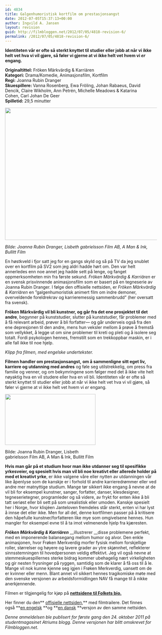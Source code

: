 ```yaml
---
id: 4834
title: Galgenhumoristisk kortfilm om prestasjonsangst
date: 2012-07-05T15:37:13+00:00
author: Ingvild A. Jansen
layout: revision
guid: http://filmbloggen.net/2012/07/05/4818-revision-6/
permalink: /2012/07/05/4818-revision-6/
---
```

<p style="text-align: left">
  <strong>Identiteten vår er ofte så sterkt knyttet til studier eller jobb at når vi ikke helt vet hva vi vil gjøre, så føler vi gjerne at vi ikke helt vet hvem vi <em>er</em> engang.</strong>
</p>

<p style="text-align: left">
  <strong>Originaltittel:</strong> Fröken Märkvärdig & Karriären<br /> <strong>Kategori:</strong> Drama/Komedie, Animasjonsfilm, Kortfilm<br /> <strong>Regi:</strong> Joanna Rubin Dranger<br /> <strong>Skuespillere: </strong>Vanna Rosenberg, Ewa Fröling, Johan Rabaeus, David Dencik, Claire Wikholm, Ann Petrén, Michelle Meadows & Katarina Cohen, Carl Johan De Geer<br /> <strong>Spilletid:</strong> 29,5 minutter
</p>

<p style="text-align: left">
  <a href="http://filmbloggen.net/?attachment_id=4826" rel="attachment wp-att-4826"><img class="aligncenter size-large wp-image-4826" src="http://filmbloggen.net/wp-content/uploads//2012/07/Fröken-Märkvärdig-i-baren-620x437.jpg" alt="" width="620" height="437" /></a>
</p>

<p style="text-align: left">
  <em>Bilde: Joanna Rubin Dranger, Lisbeth gabrielsson Film AB, A Man & Ink, Bullitt Film</em>
</p>

<p style="text-align: left">
  En høstkveld i fjor satt jeg for en gangs skyld og så på TV da jeg snublet over en kortfilm på SV2 som jeg aldri hadde hørt om. Den var helt annerledes enn noe annet jeg hadde sett på lenge, og fanget oppmerksomheten min fra første sekund. <em>Fröken Märkvärdig & Karriären</em> er en svensk prisvinnende animasjonsfilm som er basert på en tegneserie av Joanna Rubin Dranger. I følge den offisielle nettsiden, er <em>Fröken Märkvärdig & Karriären</em> en ”galgenhumoristisk animert film om indre demoner, overveldende foreldrekrav og karrieremessig sammenbrudd” (her oversatt fra svensk).
</p>

<p style="text-align: left">
  <strong>Fröken Märkvärdig vil bli kunstner, og går fra det ene prosjektet til det andre</strong>, begynner på kunststudier, slutter på kunststudier, får problemer med å få relevant arbeid, prøver å bli forfatter— og går underveis også fra den ene depresjonen til den andre, mens hun veksler mellom å prøve å fremstå som vellykket, å legge ut om sine problemer til kreti og pleti og å isolere seg totalt. Fordi psykologen hennes, fremstilt som en trekkoppbar maskin, er i alle fall ikke til noe hjelp.
</p>

<div class="video-shortcode">
</div>

_Klipp fra filmen, med engelske undertekster._

**Filmen handler om prestasjonsangst,** **om å sammenligne sitt eget liv, karriere og utdanning med andres** og føle seg utilstrekkelig, om press fra familie og venner, og om bekymringene som følger med det å ikke vite helt nøyaktig hva en vil studere eller hva en vil bli. Identiteten vår er ofte så sterkt knyttet til studier eller jobb at når vi ikke helt vet hva vi vil gjøre, så føler vi gjerne at vi ikke helt vet hvem vi _er_ engang.

<div id="attachment_4825" style="width: 310px" class="wp-caption alignleft">
  <a href="http://filmbloggen.net/?attachment_id=4825" rel="attachment wp-att-4825"><img class="size-medium wp-image-4825" src="http://filmbloggen.net/wp-content/uploads//2012/07/Fröken-Märkvärdig-drömmer-om-Hyllowood-300x168.jpg" alt="" width="300" height="168" /></a> 
  
  <p class="wp-caption-text">
    Bilde: Joanna Rubin Dranger, Lisbeth gabrielsson Film AB, A Man & Ink, Bullitt Film
  </p>
</div>

**Hvis man går på et studium hvor man ikke utdanner seg til spesifikke yrkesveier, og spesielt hvis man vil bli noe kreativt eller allerede holder på med et kreativt yrke**, er ikke valgene våre eller nytten av utdanningen vår like åpenlyse som de kanskje er i forhold til andre karrieredrømmer eller ved andre mer matnyttige studium. Mange tør sikkert ikke engang å nevne at de vil bli for eksempel kunstner, sanger, forfatter, danser, klesdesigner, tegneserietegner, programleder og så videre, av frykt for enten ikke å bli tatt seriøst eller bli sett på som urealistisk eller umoden. Kanskje spesielt her i Norge, hvor klisjéen Janteloven fremdeles står sterkt, enten vi har lyst å innse det eller ikke. Men for all del, denne kortfilmen passer på å kritisere den håpefulle kunstner/forfatteren like mye som omgivelsene hennes. Hun mangler for eksempel evne til å ta imot velmenende hjelp fra kjæresten.

**_Fröken Märkvärdig & Karriären_** __illustrerer __disse problemene perfekt, med en imponerende balansegang mellom humor og alvor. Den enkle animasjonen, hvor Frøken Merkverdig morfer fysisk mellom forskjellige roller, størrelser og høyere og lavere grader av ytre skjønnhet, reflekterer sinnsstemningen til hovedpersonen veldig effektivt. Jeg vil også nevne at stemmeskuespillernes sterke bidrag kommer ubehagelig nært virkeligheten og gir nesten frysninger på ryggen, samtidig som de klarer å få oss til å le. Mange vil nok kunne kjenne seg igjen i Frøken Merkverdig, uansett om de er kvinner eller menn. Blant annet vil sikkert hennes tragikomiske møte med den svenske versjonen av arbeidsformidlingen NAV få mange til å nikke anerkjennende.

Filmen er tilgjengelig for kjøp på **<a title="Folkets bio" href="http://folketsdvd.se/animerat/froken-markvardig-och-karriaren" target="_blank">nettsidene til Folkets bio.</a>**

Her finner du den** <a title="Offisiell nettside" href="http://frokenmarkvardigochkarriaren.se/" target="_blank">offisielle nettsiden</a>,** med filmtrailere. Det finnes også **<a title="Engelsk side" href="http://frokenmarkvardigochkarriaren.se/?lang=en" target="_blank">en engelsk</a> **og **<a title="Dansk side" href="http://frokenmarkvardigochkarriaren.se/?lang=da" target="_blank">en dansk</a> **versjon av den samme nettsiden.

_Denne anmeldelsen ble publisert for første gang den 24. oktober 2011 på studentmagasinet Atriums blogg. Denne versjonen har blitt omskrevet for Filmbloggen.net._